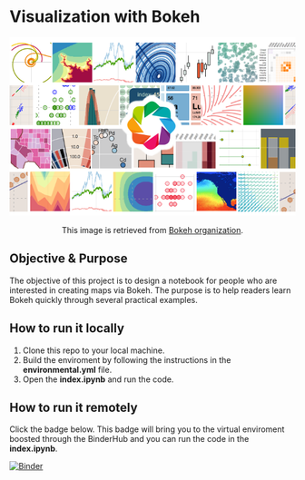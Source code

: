 # Visualization with Bokeh

<p align="center"> <img src="image/bokeh.png" /> </p>
<p align="center"> This image is retrieved from <a href="https://docs.bokeh.org/en/latest/index.html">Bokeh organization</a>. </p>

## Objective & Purpose
The objective of this project is to design a notebook for people who are interested in creating maps via Bokeh. The purpose is to help readers learn Bokeh quickly through several practical examples. 

## How to run it locally
1. Clone this repo to your local machine.
2. Build the enviroment by following the instructions in the **environmental.yml** file.
3. Open the **index.ipynb** and run the code. 

## How to run it remotely
Click the badge below. This badge will bring you to the virtual enviroment boosted through the BinderHub and you can run the code in the **index.ipynb**. 

[![Binder](https://mybinder.org/badge_logo.svg)](https://mybinder.org/v2/gh/Ray800413/Visualization_with_Bokeh/master)
